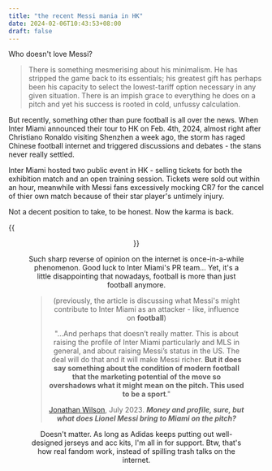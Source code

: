 ```yaml
---
title: "the recent Messi mania in HK"
date: 2024-02-06T10:43:53+08:00
draft: false
---
```


Who doesn't love Messi?

> There is something mesmerising about his minimalism. He has stripped the game back to its essentials; his greatest gift has perhaps been his capacity to select the lowest-tariff option necessary in any given situation. There is an impish grace to everything he does on a pitch and yet his success is rooted in cold, unfussy calculation.

But recently, something other than pure football is all over the news. When Inter Miami announced their tour to HK on Feb. 4th, 2024, almost right after Christiano Ronaldo visiting Shenzhen a week ago, the storm has raged Chinese football internet and triggered discussions and debates - the stans never really settled.

Inter Miami hosted two public event in HK - selling tickets for both the exhibition match and an open training session. Tickets were sold out within an hour, meanwhile with Messi fans excessively mocking CR7 for the cancel of thier own match because of their star player's untimely injury. 

Not a decent position to take, to be honest. Now the karma is back.

{{<figure align="center" src="/info_design/messi.jpeg" caption="Financial Times posted. Leo Messi sat on the bench throughout the exhibition match. Fans were disappointed. Later fury aggregates and now even the HK gov. is pressing on this issue.">}}

Such sharp reverse of opinion on the internet is once-in-a-while phenomenon. Good luck to Inter Miami's PR team... Yet, it's a little disappointing that nowadays, football is more than just football anymore.

> (previously, the article is discussing what Messi's might contribute to Inter Miami as an attacker - like, influence on **football**)
>
> "...And perhaps that doesn’t really matter. This is about raising the profile of Inter Miami particularly and MLS in general, and about raising Messi’s status in the US. The deal will do that and it will make Messi richer. **But it does say something about the condition of modern football that the marketing potential of the move so overshadows what it might mean on the pitch. This used to be a sport**."
>
> [Jonathan Wilson](https://www.theguardian.com/profile/jonathanwilson), July 2023. ***Money and profile, sure, but what does Lionel Messi bring to Miami on the pitch?***

Doesn't matter. As long as Adidas keeps putting out well-designed jerseys and acc kits, I'm all in for support. Btw, that's how real fandom work, instead of spilling trash talks on the internet.
